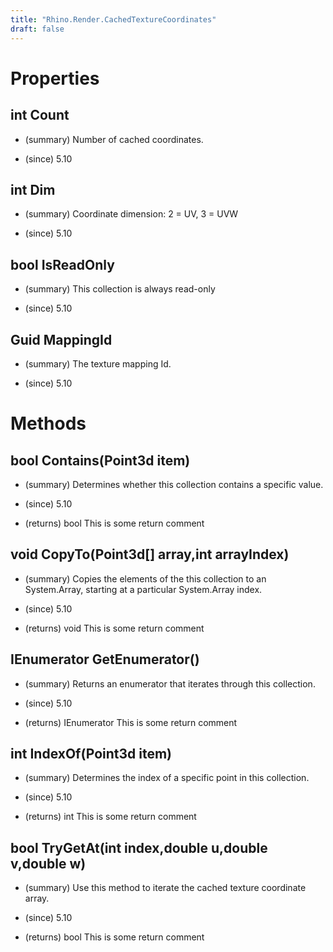 ```yaml
---
title: "Rhino.Render.CachedTextureCoordinates"
draft: false
---
```


# Properties
## int Count
- (summary) 
     Number of cached coordinates.
     
- (since) 5.10
## int Dim
- (summary) 
     Coordinate dimension: 2 = UV, 3 = UVW
     
- (since) 5.10
## bool IsReadOnly
- (summary) 
     This collection is always read-only
     
- (since) 5.10
## Guid MappingId
- (summary) 
     The texture mapping Id.
     
- (since) 5.10
# Methods
## bool Contains(Point3d item)
- (summary) 
     Determines whether this collection contains a specific value.
     
- (since) 5.10
- (returns) bool This is some return comment
## void CopyTo(Point3d[] array,int arrayIndex)
- (summary) 
     Copies the elements of the this collection to an System.Array,
     starting at a particular System.Array index.
     
- (since) 5.10
- (returns) void This is some return comment
## IEnumerator<Point3d> GetEnumerator()
- (summary) 
     Returns an enumerator that iterates through this collection.
     
- (since) 5.10
- (returns) IEnumerator<Point3d> This is some return comment
## int IndexOf(Point3d item)
- (summary) 
     Determines the index of a specific point in this collection.
     
- (since) 5.10
- (returns) int This is some return comment
## bool TryGetAt(int index,double u,double v,double w)
- (summary) 
     Use this method to iterate the cached texture coordinate array.
     
- (since) 5.10
- (returns) bool This is some return comment
